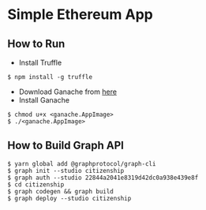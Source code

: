 # Simple Ethereum App

## How to Run
- Install Truffle
```shell
$ npm install -g truffle
```
- Download Ganache from [here](https://trufflesuite.com/ganache/index.html)
- Install Ganache
```shell
$ chmod u+x <ganache.AppImage>
$ ./<ganache.AppImage>
```

## How to Build Graph API
```shell
$ yarn global add @graphprotocol/graph-cli
$ graph init --studio citizenship
$ graph auth --studio 22844a2041e8319d42dc0a938e439e8f
$ cd citizenship
$ graph codegen && graph build
$ graph deploy --studio citizenship
```
